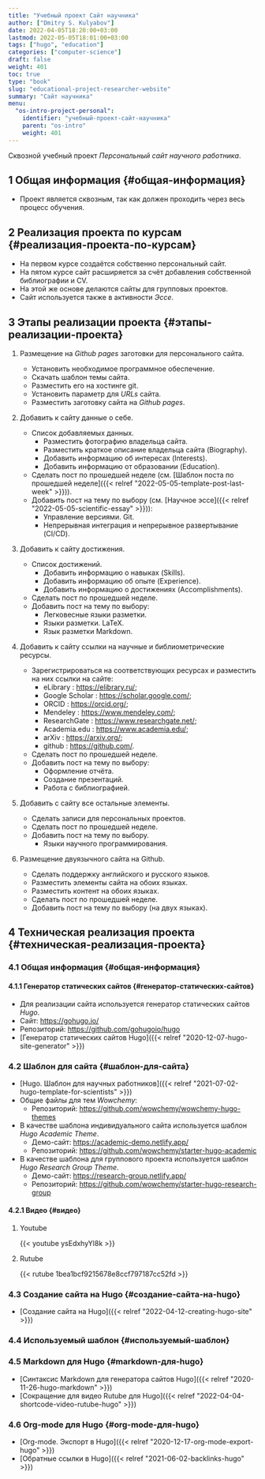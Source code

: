 ```yaml
---
title: "Учебный проект Сайт научника"
author: ["Dmitry S. Kulyabov"]
date: 2022-04-05T18:20:00+03:00
lastmod: 2022-05-05T18:01:00+03:00
tags: ["hugo", "education"]
categories: ["computer-science"]
draft: false
weight: 401
toc: true
type: "book"
slug: "educational-project-researcher-website"
summary: "Сайт научника"
menu:
  "os-intro-project-personal":
    identifier: "учебный-проект-сайт-научника"
    parent: "os-intro"
    weight: 401
---
```


Сквозной учебный проект _Персональный сайт научного работника_.

<!--more-->


## <span class="section-num">1</span> Общая информация {#общая-информация}

-   Проект является сквозным, так как должен проходить через весь процесс обучения.


## <span class="section-num">2</span> Реализация проекта по курсам {#реализация-проекта-по-курсам}

-   На первом курсе создаётся собственно персональный сайт.
-   На пятом курсе сайт расширяется за счёт добавления собственной библиографии и CV.
-   На этой же основе делаются сайты для групповых проектов.
-   Сайт используется также в активности _Эссе_.


## <span class="section-num">3</span> Этапы реализации проекта {#этапы-реализации-проекта}

1.  Размещение на _Github pages_ заготовки для персонального сайта.
    -   Установить необходимое программное обеспечение.
    -   Скачать шаблон темы сайта.
    -   Разместить его на хостинге git.
    -   Установить параметр для _URLs_ сайта.
    -   Разместить заготовку сайта на _Github pages_.

2.  Добавить к сайту данные о себе.
    -   Список добавляемых данных.
        -   Разместить фотографию владельца сайта.
        -   Разместить краткое описание владельца сайта (Biography).
        -   Добавить информацию об интересах (Interests).
        -   Добавить информацию от образовании (Education).
    -   Сделать пост по прошедшей неделе (см. [Шаблон поста по прошедшей неделе]({{< relref "2022-05-05-template-post-last-week" >}})).
    -   Добавить пост на тему по выбору (см. [Научное эссе]({{< relref "2022-05-05-scientific-essay" >}})):
        -   Управление версиями. Git.
        -   Непрерывная интеграция и непрерывное развертывание (CI/CD).

3.  Добавить к сайту достижения.
    -   Список достижений.
        -   Добавить информацию о навыках (Skills).
        -   Добавить информацию об опыте (Experience).
        -   Добавить информацию о достижениях (Accomplishments).
    -   Сделать пост по прошедшей неделе.
    -   Добавить пост на тему по выбору:
        -   Легковесные языки разметки.
        -   Языки разметки. LaTeX.
        -   Язык разметки Markdown.

4.  Добавить к сайту ссылки на научные и библиометрические ресурсы.
    -   Зарегистрироваться на соответствующих ресурсах и разместить на них ссылки на сайте:
        -   eLibrary : <https://elibrary.ru/>;
        -   Google Scholar : <https://scholar.google.com/>;
        -   ORCID : <https://orcid.org/>;
        -   Mendeley : <https://www.mendeley.com/>;
        -   ResearchGate : <https://www.researchgate.net/>;
        -   Academia.edu : <https://www.academia.edu/>;
        -   arXiv : <https://arxiv.org/>;
        -   github : <https://github.com/>.
    -   Сделать пост по прошедшей неделе.
    -   Добавить пост на тему по выбору:
        -   Оформление отчёта.
        -   Создание презентаций.
        -   Работа с библиографией.

5.  Добавить с сайту все остальные элементы.
    -   Сделать записи для персональных проектов.
    -   Сделать пост по прошедшей неделе.
    -   Добавить пост на тему по выбору.
        -   Языки научного программирования.

6.  Размещение двуязычного сайта на Github.
    -   Сделать поддержку английского и русского языков.
    -   Разместить элементы сайта на обоих языках.
    -   Разместить контент на обоих языках.
    -   Сделать пост по прошедшей неделе.
    -   Добавить пост на тему по выбору (на двух языках).


## <span class="section-num">4</span> Техническая реализация проекта {#техническая-реализация-проекта}


### <span class="section-num">4.1</span> Общая информация {#общая-информация}


#### <span class="section-num">4.1.1</span> Генератор статических сайтов {#генератор-статических-сайтов}

-   Для реализации сайта используется генератор статических сайтов _Hugo_.
-   Сайт: <https://gohugo.io/>
-   Репозиторий: <https://github.com/gohugoio/hugo>
-   [Генератор статических сайтов Hugo]({{< relref "2020-12-07-hugo-site-generator" >}})


### <span class="section-num">4.2</span> Шаблон для сайта {#шаблон-для-сайта}

-   [Hugo. Шаблон для научных работников]({{< relref "2021-07-02-hugo-template-for-scientists" >}})
-   Общие файлы для тем _Wowchemy_:
    -   Репозиторий: <https://github.com/wowchemy/wowchemy-hugo-themes>
-   В качестве шаблона индивидуального сайта используется шаблон _Hugo Academic Theme_.
    -   Демо-сайт: <https://academic-demo.netlify.app/>
    -   Репозиторий: <https://github.com/wowchemy/starter-hugo-academic>
-   В качестве шаблона для группового проекта используется шаблон _Hugo Research Group Theme_.
    -   Демо-сайт: <https://research-group.netlify.app/>
    -   Репозиторий: <https://github.com/wowchemy/starter-hugo-research-group>


#### <span class="section-num">4.2.1</span> Видео {#видео}

<!--list-separator-->

1.  Youtube

    {{< youtube ysEdxhyYl8k >}}

<!--list-separator-->

2.  Rutube

    {{< rutube 1bea1bcf9215678e8ccf797187cc52fd >}}


### <span class="section-num">4.3</span> Создание сайта на Hugo {#создание-сайта-на-hugo}

-   [Создание сайта на Hugo]({{< relref "2022-04-12-creating-hugo-site" >}})


### <span class="section-num">4.4</span> Используемый шаблон {#используемый-шаблон}


### <span class="section-num">4.5</span> Markdown для Hugo {#markdown-для-hugo}

-   [Синтаксис Markdown для генератора сайтов Hugo]({{< relref "2020-11-26-hugo-markdown" >}})
-   [Сокращение для видео Rutube для Hugo]({{< relref "2022-04-04-shortcode-video-rutube-hugo" >}})


### <span class="section-num">4.6</span> Org-mode для Hugo {#org-mode-для-hugo}

-   [Org-mode. Экспорт в Hugo]({{< relref "2020-12-17-org-mode-export-hugo" >}})
-   [Обратные ссылки в Hugo]({{< relref "2021-06-02-backlinks-hugo" >}})
